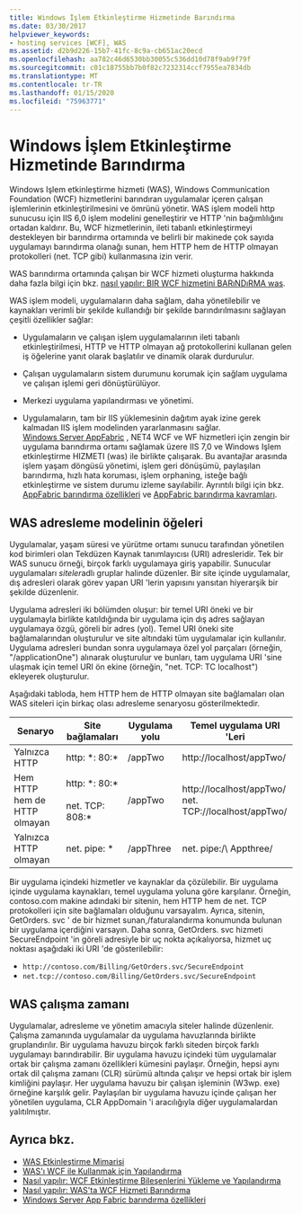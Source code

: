 ```yaml
---
title: Windows İşlem Etkinleştirme Hizmetinde Barındırma
ms.date: 03/30/2017
helpviewer_keywords:
- hosting services [WCF], WAS
ms.assetid: d2b9d226-15b7-41fc-8c9a-cb651ac20ecd
ms.openlocfilehash: aa782c46d6530bb30055c536dd10d78f9ab9f79f
ms.sourcegitcommit: c01c18755bb7b0f82c7232314ccf7955ea7834db
ms.translationtype: MT
ms.contentlocale: tr-TR
ms.lasthandoff: 01/15/2020
ms.locfileid: "75963771"
---
```

# <a name="hosting-in-windows-process-activation-service"></a>Windows İşlem Etkinleştirme Hizmetinde Barındırma
Windows Işlem etkinleştirme hizmeti (WAS), Windows Communication Foundation (WCF) hizmetlerini barındıran uygulamalar içeren çalışan işlemlerinin etkinleştirilmesini ve ömrünü yönetir. WAS işlem modeli http sunucusu için IIS 6,0 işlem modelini genelleştirir ve HTTP 'nin bağımlılığını ortadan kaldırır. Bu, WCF hizmetlerinin, ileti tabanlı etkinleştirmeyi destekleyen bir barındırma ortamında ve belirli bir makinede çok sayıda uygulamayı barındırma olanağı sunan, hem HTTP hem de HTTP olmayan protokolleri (net. TCP gibi) kullanmasına izin verir.  
  
 WAS barındırma ortamında çalışan bir WCF hizmeti oluşturma hakkında daha fazla bilgi için bkz. [nasıl yapılır: BIR WCF hizmetini BARıNDıRMA was](../../../../docs/framework/wcf/feature-details/how-to-host-a-wcf-service-in-was.md).  
  
 WAS işlem modeli, uygulamaların daha sağlam, daha yönetilebilir ve kaynakları verimli bir şekilde kullandığı bir şekilde barındırılmasını sağlayan çeşitli özellikler sağlar:  
  
- Uygulamaların ve çalışan işlem uygulamalarının ileti tabanlı etkinleştirilmesi, HTTP ve HTTP olmayan ağ protokollerini kullanan gelen iş öğelerine yanıt olarak başlatılır ve dinamik olarak durdurulur.  
  
- Çalışan uygulamaların sistem durumunu korumak için sağlam uygulama ve çalışan işlemi geri dönüştürülüyor.  
  
- Merkezi uygulama yapılandırması ve yönetimi.  
  
- Uygulamaların, tam bir IIS yüklemesinin dağıtım ayak izine gerek kalmadan IIS işlem modelinden yararlanmasını sağlar.  
[Windows Server AppFabric](https://docs.microsoft.com/previous-versions/appfabric/ff384253(v=azure.10)) , NET4 WCF ve WF hizmetleri için zengin bir uygulama barındırma ortamı sağlamak üzere IIS 7,0 ve Windows Işlem etkinleştirme HIZMETI (was) ile birlikte çalışarak. Bu avantajlar arasında işlem yaşam döngüsü yönetimi, işlem geri dönüşümü, paylaşılan barındırma, hızlı hata koruması, işlem orphaning, isteğe bağlı etkinleştirme ve sistem durumu izleme sayılabilir. Ayrıntılı bilgi için bkz. [AppFabric barındırma özellikleri](https://docs.microsoft.com/previous-versions/appfabric/ee677189(v=azure.10)) ve [AppFabric barındırma kavramları](https://docs.microsoft.com/previous-versions/appfabric/ee677371(v=azure.10)).  
  
## <a name="elements-of-the-was-addressing-model"></a>WAS adresleme modelinin öğeleri  
 Uygulamalar, yaşam süresi ve yürütme ortamı sunucu tarafından yönetilen kod birimleri olan Tekdüzen Kaynak tanımlayıcısı (URI) adresleridir. Tek bir WAS sunucu örneği, birçok farklı uygulamaya giriş yapabilir. Sunucular uygulamaları *siteler*adlı gruplar halinde düzenler. Bir site içinde uygulamalar, dış adresleri olarak görev yapan URI 'lerin yapısını yansıtan hiyerarşik bir şekilde düzenlenir.  
  
 Uygulama adresleri iki bölümden oluşur: bir temel URI öneki ve bir uygulamayla birlikte katıldığında bir uygulama için dış adres sağlayan uygulamaya özgü, göreli bir adres (yol). Temel URI öneki site bağlamalarından oluşturulur ve site altındaki tüm uygulamalar için kullanılır. Uygulama adresleri bundan sonra uygulamaya özel yol parçaları (örneğin, "/applicationOne") alınarak oluşturulur ve bunları, tam uygulama URI 'sine ulaşmak için temel URI ön ekine (örneğin, "net. TCP: TC localhost") ekleyerek oluşturulur.  
  
 Aşağıdaki tabloda, hem HTTP hem de HTTP olmayan site bağlamaları olan WAS siteleri için birkaç olası adresleme senaryosu gösterilmektedir.  
  
|Senaryo|Site bağlamaları|Uygulama yolu|Temel uygulama URI 'Leri|  
|--------------|-------------------|----------------------|---------------------------|  
|Yalnızca HTTP|http: *: 80:\*|/appTwo|http://localhost/appTwo/|  
|Hem HTTP hem de HTTP olmayan|http: *: 80:\*<br /><br /> net. TCP: 808:\*|/appTwo|http://localhost/appTwo/<br />net. TCP://localhost/appTwo/|  
|Yalnızca HTTP olmayan|net. pipe: *|/appThree|net. pipe:/\ Appthree/|  
  
 Bir uygulama içindeki hizmetler ve kaynaklar da çözülebilir. Bir uygulama içinde uygulama kaynakları, temel uygulama yoluna göre karşılanır. Örneğin, contoso.com makine adındaki bir sitenin, hem HTTP hem de net. TCP protokolleri için site bağlamaları olduğunu varsayalım. Ayrıca, sitenin, GetOrders. svc ' de bir hizmet sunan,/faturalandırma konumunda bulunan bir uygulama içerdiğini varsayın. Daha sonra, GetOrders. svc hizmeti SecureEndpoint 'in göreli adresiyle bir uç nokta açıkalıyorsa, hizmet uç noktası aşağıdaki iki URI 'de gösterilebilir:  
  
- `http://contoso.com/Billing/GetOrders.svc/SecureEndpoint`
- `net.tcp://contoso.com/Billing/GetOrders.svc/SecureEndpoint`
  
## <a name="the-was-runtime"></a>WAS çalışma zamanı  
 Uygulamalar, adresleme ve yönetim amacıyla siteler halinde düzenlenir. Çalışma zamanında uygulamalar da uygulama havuzlarında birlikte gruplandırılır. Bir uygulama havuzu birçok farklı siteden birçok farklı uygulamayı barındırabilir. Bir uygulama havuzu içindeki tüm uygulamalar ortak bir çalışma zamanı özellikleri kümesini paylaşır. Örneğin, hepsi aynı ortak dil çalışma zamanı (CLR) sürümü altında çalışır ve hepsi ortak bir işlem kimliğini paylaşır. Her uygulama havuzu bir çalışan işleminin (W3wp. exe) örneğine karşılık gelir. Paylaşılan bir uygulama havuzu içinde çalışan her yönetilen uygulama, CLR AppDomain 'i aracılığıyla diğer uygulamalardan yalıtılmıştır.  
  
## <a name="see-also"></a>Ayrıca bkz.

- [WAS Etkinleştirme Mimarisi](../../../../docs/framework/wcf/feature-details/was-activation-architecture.md)
- [WAS'ı WCF ile Kullanmak için Yapılandırma](../../../../docs/framework/wcf/feature-details/configuring-the-wpa--service-for-use-with-wcf.md)
- [Nasıl yapılır: WCF Etkinleştirme Bileşenlerini Yükleme ve Yapılandırma](../../../../docs/framework/wcf/feature-details/how-to-install-and-configure-wcf-activation-components.md)
- [Nasıl yapılır: WAS'ta WCF Hizmeti Barındırma](../../../../docs/framework/wcf/feature-details/how-to-host-a-wcf-service-in-was.md)
- [Windows Server App Fabric barındırma özellikleri](https://docs.microsoft.com/previous-versions/appfabric/ee677189(v=azure.10))
